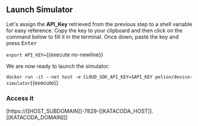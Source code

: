 ## Launch Simulator
Let's assign the **API_Key** retrieved from the previous step to a shell variable for easy reference. Copy the key to your clipboard and then click on the command below to fill it in the terminal. Once down, paste the key and press <kbd>Enter<kbd>

`export API_KEY=`{{execute no-newline}}

We are now ready to launch the simulator:

`docker run -it --net host -e CLOUD_SDK_API_KEY=$API_KEY pelion/device-simulator`{{execute}}

### Access it
[https://[[HOST_SUBDOMAIN]]-7829-[[KATACODA_HOST]].[[KATACODA_DOMAIN]]]
